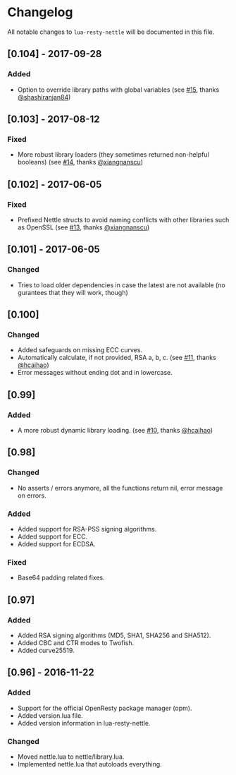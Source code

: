 # Changelog

All notable changes to `lua-resty-nettle` will be documented in this file.

## [0.104] - 2017-09-28
### Added
- Option to override library paths with global variables
  (see [#15](https://github.com/bungle/lua-resty-nettle/pull/15),
     thanks [@shashiranjan84](https://github.com/shashiranjan84))

## [0.103] - 2017-08-12
### Fixed
- More robust library loaders (they sometimes returned non-helpful booleans)
  (see [#14](https://github.com/bungle/lua-resty-nettle/issues/14),
     thanks [@xiangnanscu](https://github.com/xiangnanscu))

## [0.102] - 2017-06-05
### Fixed
- Prefixed Nettle structs to avoid naming conflicts with other
  libraries such as OpenSSL
  (see [#13](https://github.com/bungle/lua-resty-nettle/issues/13),
   thanks [@xiangnanscu](https://github.com/xiangnanscu))

## [0.101] - 2017-06-05
### Changed
- Tries to load older dependencies in case the latest are not available
  (no gurantees that they will work, though)

## [0.100]
### Changed
- Added safeguards on missing ECC curves.
- Automatically calculate, if not provided, RSA a, b, c.
  (see [#11](https://github.com/bungle/lua-resty-nettle/issues/11),
   thanks [@hcaihao](https://github.com/hcaihao))
- Error messages without ending dot and in lowercase.

## [0.99]
### Added
- A more robust dynamic library loading.
  (see [#10](https://github.com/bungle/lua-resty-nettle/issues/10),
   thanks [@hcaihao](https://github.com/hcaihao))

## [0.98]
### Changed
- No asserts / errors anymore, all the functions return nil, error message
  on errors.
  
### Added  
- Added support for RSA-PSS signing algorithms.
- Added support for ECC.
- Added support for ECDSA.

### Fixed
- Base64 padding related fixes.

## [0.97] 
### Added
- Added RSA signing algorithms (MD5, SHA1, SHA256 and SHA512).
- Added CBC and CTR modes to Twofish.
- Added curve25519.

## [0.96] - 2016-11-22
### Added
- Support for the official OpenResty package manager (opm).
- Added version.lua file.
- Added version information in lua-resty-nettle.

### Changed
- Moved nettle.lua to nettle/library.lua.
- Implemented nettle.lua that autoloads everything.
